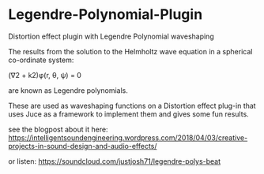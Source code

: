 # Legendre-Polynomial-Plugin
Distortion effect plugin with Legendre Polynomial waveshaping

The results from the solution to the Helmholtz wave equation in a spherical co-ordinate system:

(∇2 + k2)φ(r, θ, ψ) = 0

are known as Legendre polynomials.

These are used as waveshaping functions on a Distortion effect plug-in that uses Juce as a framework to implement them and gives some fun results. 


see the blogpost about it here:
https://intelligentsoundengineering.wordpress.com/2018/04/03/creative-projects-in-sound-design-and-audio-effects/

or listen:
https://soundcloud.com/justjosh71/legendre-polys-beat



